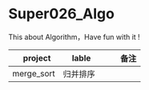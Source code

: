 # Super026_Algo
This about Algorithm，Have fun with it !

|project    |lable            |备注|
| ----------------:| -----------------------: | -----------:|
|merge_sort |归并排序          |    |
